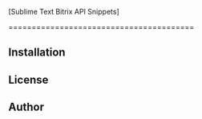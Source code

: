 [Sublime Text Bitrix API Snippets]

========================================

## Installation


## License


## Author
